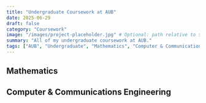 ```yaml
---
title: "Undergraduate Coursework at AUB"
date: 2025-06-29
draft: false
category: "Coursework"
image: "/images/project-placeholder.jpg" # Optional: path relative to static folder e.g. static/images/project-placeholder.jpg
summary: "All of my undergraduate coursework at AUB."
tags: ["AUB", "Undergraduate", "Mathematics", "Computer & Communications Engineering"]
---
```


## Mathematics



## Computer & Communications Engineering
